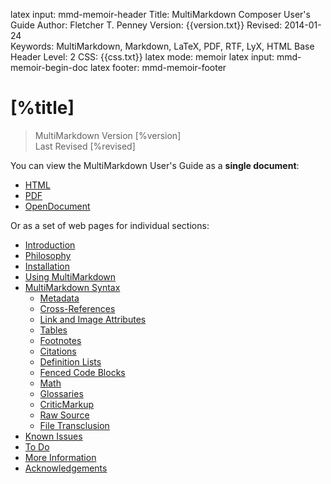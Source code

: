 latex input:	mmd-memoir-header
Title:	MultiMarkdown Composer User's Guide
Author:	Fletcher T. Penney
Version:	{{version.txt}}
Revised:	2014-01-24  
Keywords:	MultiMarkdown, Markdown, LaTeX, PDF, RTF, LyX, HTML
Base Header Level:	2
CSS:	{{css.txt}}
latex mode:	memoir
latex input:	mmd-memoir-begin-doc
latex footer:	mmd-memoir-footer

#  [%title] #

> MultiMarkdown Version [%version]  
> Last Revised [%revised]

You can view the MultiMarkdown User's Guide as a **single document**:

* [HTML](MMD_Users_Guide.html)
* [PDF](MMD_Users_Guide.pdf)
* [OpenDocument](MMD_Users_Guide.fodt)

Or as a set of web pages for individual sections:

* [Introduction](introduction)
* [Philosophy](philosophy)
* [Installation](installation)
* [Using MultiMarkdown](using_mmd)
* [MultiMarkdown Syntax](syntax)
	* [Metadata](metadata)
	* [Cross-References](cross-references)
	* [Link and Image Attributes](attributes)
	* [Tables](tables)
	* [Footnotes](footnotes)
	* [Citations](citations)
	* [Definition Lists](definitionlists)
	* [Fenced Code Blocks](fences)
	* [Math](math)
	* [Glossaries](glossary)
	* [CriticMarkup](criticmarkup)
	* [Raw Source](raw)
	* [File Transclusion](transclusion)
* [Known Issues](known_issues)
* [To Do](to_do)
* [More Information](more_information)
* [Acknowledgements](acknowledgements)